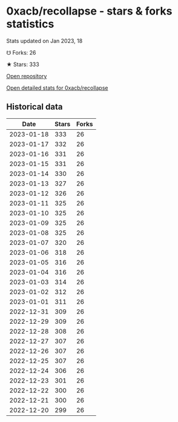 # 0xacb/recollapse - stars & forks statistics

Stats updated on Jan 2023, 18

☋ Forks: 26

★ Stars: 333

[Open repository](https://github.com/0xacb/recollapse)

[Open detailed stats for 0xacb/recollapse](https://reviewgithub.com/rep/0xacb/recollapse)

## Historical data
| Date | Stars | Forks |
|------|-------|-------|
| 2023-01-18 | 333 | 26 | 
| 2023-01-17 | 332 | 26 | 
| 2023-01-16 | 331 | 26 | 
| 2023-01-15 | 331 | 26 | 
| 2023-01-14 | 330 | 26 | 
| 2023-01-13 | 327 | 26 | 
| 2023-01-12 | 326 | 26 | 
| 2023-01-11 | 325 | 26 | 
| 2023-01-10 | 325 | 26 | 
| 2023-01-09 | 325 | 26 | 
| 2023-01-08 | 325 | 26 | 
| 2023-01-07 | 320 | 26 | 
| 2023-01-06 | 318 | 26 | 
| 2023-01-05 | 316 | 26 | 
| 2023-01-04 | 316 | 26 | 
| 2023-01-03 | 314 | 26 | 
| 2023-01-02 | 312 | 26 | 
| 2023-01-01 | 311 | 26 | 
| 2022-12-31 | 309 | 26 | 
| 2022-12-29 | 309 | 26 | 
| 2022-12-28 | 308 | 26 | 
| 2022-12-27 | 307 | 26 | 
| 2022-12-26 | 307 | 26 | 
| 2022-12-25 | 307 | 26 | 
| 2022-12-24 | 306 | 26 | 
| 2022-12-23 | 301 | 26 | 
| 2022-12-22 | 300 | 26 | 
| 2022-12-21 | 300 | 26 | 
| 2022-12-20 | 299 | 26 | 

